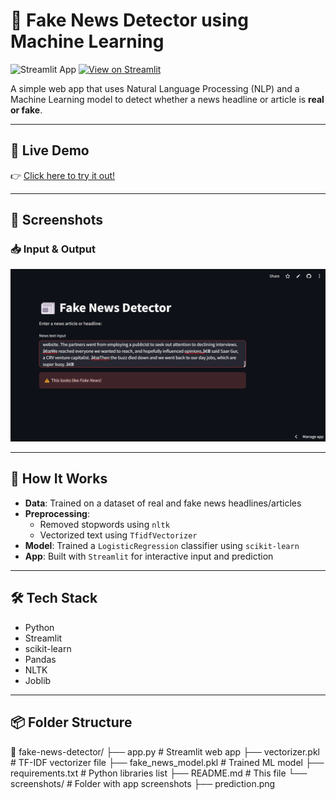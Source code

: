 # 📰 Fake News Detector using Machine Learning

![Streamlit App](https://img.shields.io/badge/Built%20with-Streamlit-orange?logo=streamlit)
[![View on Streamlit](https://static.streamlit.io/badges/streamlit_badge_black_white.svg)](https://your-app-name.streamlit.app)

A simple web app that uses Natural Language Processing (NLP) and a Machine Learning model to detect whether a news headline or article is **real or fake**.

---

## 🚀 Live Demo

👉 [Click here to try it out!](https://fake-news-detector-8bx6vtg3vonrgaxatqs93j.streamlit.app/)

---

## 📸 Screenshots

### 📥 Input & Output
![Prediction](screenshots/prediction.png)

---

## 🧠 How It Works

- **Data**: Trained on a dataset of real and fake news headlines/articles
- **Preprocessing**:
  - Removed stopwords using `nltk`
  - Vectorized text using `TfidfVectorizer`
- **Model**: Trained a `LogisticRegression` classifier using `scikit-learn`
- **App**: Built with `Streamlit` for interactive input and prediction

---

## 🛠 Tech Stack

- Python
- Streamlit
- scikit-learn
- Pandas
- NLTK
- Joblib

---

## 📦 Folder Structure
📁 fake-news-detector/
├── app.py                 # Streamlit web app
├── vectorizer.pkl         # TF-IDF vectorizer file
├── fake_news_model.pkl    # Trained ML model
├── requirements.txt       # Python libraries list
├── README.md              # This file
└── screenshots/           # Folder with app screenshots
    ├── prediction.png
